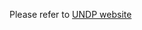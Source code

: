 Please refer to [UNDP website](https://www.undp.org/content/undp/en/home/sustainable-development-goals.html)